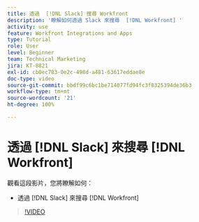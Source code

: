 ```yaml
---
title: 透過  [!DNL Slack] 搜尋 Workfront
description: '瞭解如何透過 Slack 來搜尋  [!DNL Workfront] '
activity: use
feature: Workfront Integrations and Apps
type: Tutorial
role: User
level: Beginner
team: Technical Marketing
jira: KT-8821
exl-id: cb0ec783-0e2c-498d-a481-63617eddae8e
doc-type: video
source-git-commit: bbdf99c6bc1be714077fd94fc3f8325394de36b3
workflow-type: tm+mt
source-wordcount: '21'
ht-degree: 100%

---
```


# 透過 [!DNL Slack] 來搜尋 [!DNL Workfront]

觀看這段影片，您將瞭解如何：

* 透過 [!DNL Slack] 來搜尋 [!DNL Workfront]

>[!VIDEO](https://video.tv.adobe.com/v/335121/?quality=12&learn=on&enablevpops=1)
